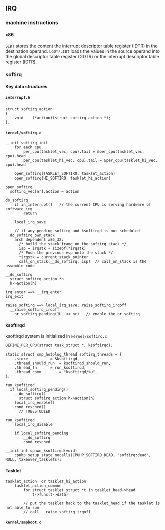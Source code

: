 ## IRQ

### machine instructions
#### x86
`SIDT` stores the content the interrupt descriptor table register (IDTR) in the destination operand.
`LGDT/LIDT` loads the values in the source operand into the global descriptor table register (GDTR) or the interrupt descriptor table register (IDTR).

### softirq

#### Key data structures
##### `interrupt.h`
```
struct softirq_action
{
	void	(*action)(struct softirq_action *);
};

```

#### `kernel/softirq.c`
```
__init softirq_init
	for each cpu
		per_cpu(tasklet_vec, cpu).tail = &per_cpu(tasklet_vec, cpu).head
		per_cpu(tasklet_hi_vec, cpu).tail = &per_cpu(tasklet_hi_vec, cpu).head

	open_softirq(TASKLET_SOFTIRQ, tasklet_action)
	open_softirq(HI_SOFTIRQ, tasklet_hi_action)
```

```
open_softirq
  softirq_vec[nr].action = action
```

```
do_softirq
	if in_interrupt() 	// the current CPU is serving hardware of software irq
		return

	local_irq_save

	// if any pending softirq and ksoftirqd is not scheduled
  do_softirq_own_stack
    arch dependent x86_32:
      /* build the stack frame on the softirq stack */
      isp = irqstk + sizeof(*irqstk)
      /* Push the previous esp onto the stack */
      *irqstk = current_stack_pointer
      call_on_stack(__do_softirq, isp)  // call_on_stack is the assemble code      
```

```
__do_softirq
  struct softirq_action *h
  h->action(h)
```

```
irq_enter ==> __irq_enter
irq_exit

```

```
raise_softirq ==> local_irq_save; raise_softirq_irqoff
  __raise_softirq_irqoff
    or_softirq_pending(1UL << nr)   // enable the nr softirq
```

#### ksoftirqd
ksoftirqd system is initialized in `kernel/softirq.c`
```
DEFINE_PER_CPU(struct task_struct *, ksoftirqd);

static struct smp_hotplug_thread softirq_threads = {
	.store			= &ksoftirqd,
	.thread_should_run	= ksoftirqd_should_run,
	.thread_fn		= run_ksoftirqd,
	.thread_comm		= "ksoftirqd/%u",
};

```

```
run_ksoftirqd
  if local_softirq_pending()
    __do_softirq()
      struct softirq_action h->action(h)
    local_irq_enable()
    cond_resched()
      // TOBESTUDIED
```

```
run_ksoftirqd
	local_irq_disable

	if local_softirq_pending
		__do_softirq
		cond_resched
```


```
__init int spawn_ksoftirqd(void)
	cpuhp_setup_state_nocalls(CPUHP_SOFTIRQ_DEAD, "softirq:dead", NULL, takeover_tasklets);
```

#### Tasklet
```
tasklet_action	or tasklet_hi_action
	tasklet_action_common
		for struct tasklet_struct *t in tasklet_head->head
			t->func(t->data)

		// put the tasklet back to the tasklet_head if the tasklet is not able to run
		// call __raise_softirq_irqoff
```

#### `kernel/smpboot.c`
